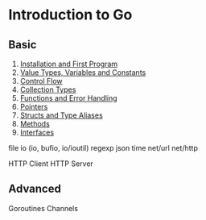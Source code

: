 # Introduction to Go

## Basic

1. [Installation and First Program](0)
1. [Value Types, Variables and Constants](1)
1. [Control Flow](2)
1. [Collection Types](3)
1. [Functions and Error Handling](4)
1. [Pointers](5)
1. [Structs and Type Aliases](6)
1. [Methods](7)
1. [Interfaces](8)

file io (io, bufio, io/ioutil)
regexp
json
time
net/url
net/http

HTTP Client
HTTP Server

## Advanced

Goroutines
Channels
